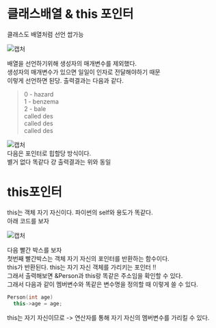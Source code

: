 # 클래스배열 & this 포인터

클래스도 배열처럼 선언 쌉가능 </br>

![캡처](https://user-images.githubusercontent.com/43857226/68920021-508c4100-07b7-11ea-8a1e-f4a2c960b228.PNG)</br>

배열을 선언하기위해 생성자의 매개변수를 제외했다. </br>
생성자의 매개변수가 있으면 일일이 인자로 전달해야하기 때문 </br>
이렇게 선언하면 된당. 출력결과는 다음과 같다.</br>

> 0 - hazard</br>
1 - benzema</br>
2 - bale</br>
called des</br>
called des</br>
called des</br>

![캡처](https://user-images.githubusercontent.com/43857226/68920420-84b43180-07b8-11ea-8c81-9c49719b0852.PNG) </br>
다음은 포인터로 힙할당 방식이다. </br>
별거 없다 똑같다 걍 출력결과는 위와 동일</br> 

# this포인터
this는 객체 자기 자신이다. 파이썬의 self와 용도가 똑같다. </br>
아래 코드를 보자 </br>

![캡처](https://user-images.githubusercontent.com/43857226/68920974-76671500-07ba-11ea-843e-8d9e100bf3ba.PNG)</br>

다음 빨간 박스를 보자 </br>
첫번째 빨간박스는 객체 자기 자신의 포인터를 반환하는 함수이다. </br>
this가 반환된다. this는 자기 자신 객체를 가리키는 포인터 !! </br>
그래서 출력해보면 &Person과 this랑 똑같은 주소임을 확인할 수 있다. </br>
그래서 다음과 같이 멤버변수와 똑같은 변수명을 정의할 때 이렇게 쓸 수 있다. </br>

```c++
Person(int age)
  this->age = age;
```
this는 자기 자신이므로 -> 연산자를 통해 자기 자신의 멤버변수를
가리킬 수 있다. </br>


